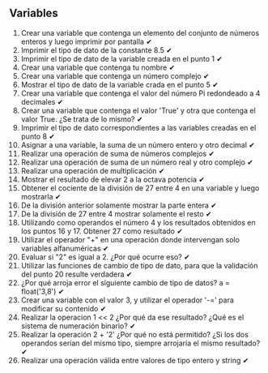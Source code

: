## Variables

1) Crear una variable que contenga un elemento del conjunto de números enteros y luego imprimir por pantalla
    ✔
2) Imprimir el tipo de dato de la constante 8.5
    ✔
3) Imprimir el tipo de dato de la variable creada en el punto 1
    ✔
4) Crear una variable que contenga tu nombre
    ✔
5) Crear una variable que contenga un número complejo
    ✔
6) Mostrar el tipo de dato de la variable crada en el punto 5
    ✔
7) Crear una variable que contenga el valor del número Pi redondeado a 4 decimales
    ✔
8) Crear una variable que contenga el valor 'True' y otra que contenga el valor True. ¿Se trata de lo mismo?
    ✔
9) Imprimir el tipo de dato correspondientes a las variables creadas en el punto 8
    ✔
10) Asignar a una variable, la suma de un número entero y otro decimal
    ✔
11) Realizar una operación de suma de números complejos
    ✔
12) Realizar una operación de suma de un número real y otro complejo
    ✔
13) Realizar una operación de multiplicación
    ✔
14) Mostrar el resultado de elevar 2 a la octava potencia
    ✔
15) Obtener el cociente de la división de 27 entre 4 en una variable y luego mostrarla
    ✔
16) De la división anterior solamente mostrar la parte entera
    ✔
17) De la división de 27 entre 4 mostrar solamente el resto
    ✔
18) Utilizando como operandos el número 4 y los resultados obtenidos en los puntos 16 y 17. Obtener 27 como resultado
    ✔
19) Utilizar el operador "+" en una operación donde intervengan solo variables alfanuméricas
    ✔
20) Evaluar si "2" es igual a 2. ¿Por qué ocurre eso?
    ✔
21) Utilizar las funciones de cambio de tipo de dato, para que la validación del punto 20 resulte verdadera
    ✔
22) ¿Por qué arroja error el siguiente cambio de tipo de datos? a = float('3,8')
    ✔
23) Crear una variable con el valor 3, y utilizar el operador '-=' para modificar su contenido
    ✔
24) Realizar la operacion 1 << 2 ¿Por qué da ese resultado? ¿Qué es el sistema de numeración binario?
    ✔
25) Realizar la operación 2 + '2' ¿Por qué no está permitido? ¿Si los dos operandos serían del mismo tipo, siempre arrojaría el mismo resultado?
    ✔
26) Realizar una operación válida entre valores de tipo entero y string
    ✔